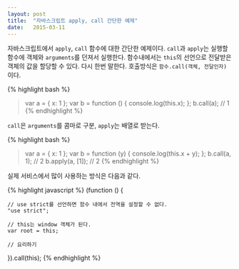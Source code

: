 ```yaml
---
layout: post
title:  "자바스크립트 apply, call 간단한 예제"
date:   2015-03-11
---
```


자바스크립트에서 ```apply```, ```call``` 함수에 대한 간단한 예제이다. ```call```과 ```apply```는 실행할 함수에 객체와 ```arguments```를 던져서 실행한다. 함수내에서는 ```this```의 선언으로 전달받은 객체의 값을 할당할 수 있다. 다시 한번 말한다. 호출방식은 ```함수.call(객체, 전달인자)```이다.

{% highlight bash %}
> var a = { x: 1 };
> var b = function () { console.log(this.x); };
> b.call(a);
// 1
{% endhighlight %}

```call```은 ```arguments```를 콤마로 구분, ```apply```는 배열로 받는다.

{% highlight bash %}
> var a = { x: 1 };
> var b = function (y) { console.log(this.x + y); };
> b.call(a, 1);
// 2
> b.apply(a, [1]);
// 2
{% endhighlight %}

실제 서비스에서 많이 사용하는 방식은 다음과 같다. 

{% highlight javascript %}
(function () {
	
	// use strict를 선언하면 함수 내에서 전역을 설정할 수 없다.
	"use strict";
	
	// this는 window 객체가 된다.
	var root = this;

	// 요리하기

}).call(this);
{% endhighlight %}

